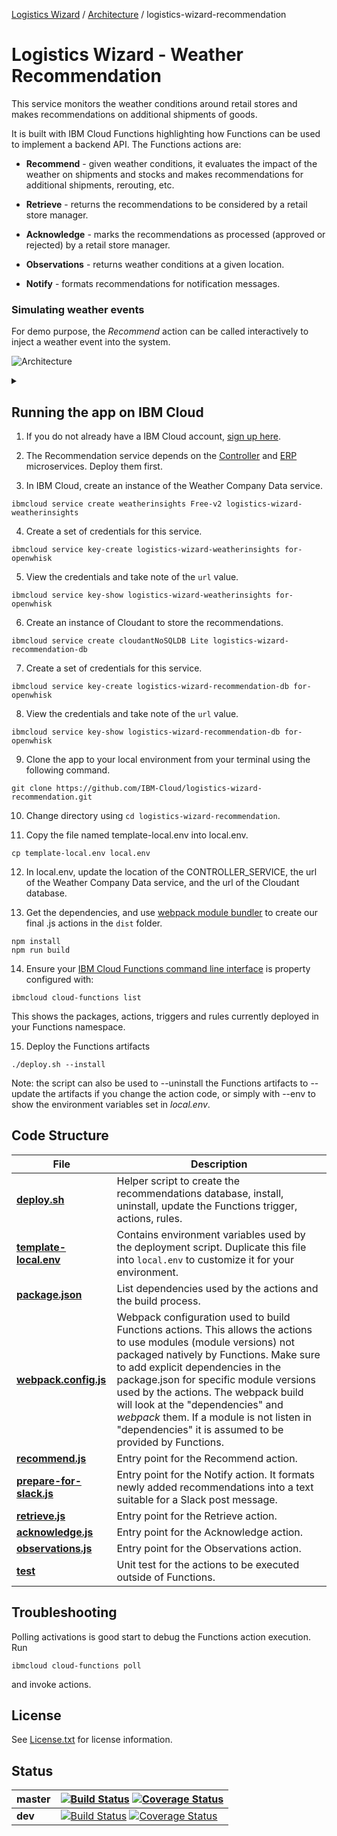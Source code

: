 [Logistics Wizard](https://github.com/IBM-Cloud/logistics-wizard/tree/master#logistics-wizard-overview) / [Architecture](https://github.com/IBM-Cloud/logistics-wizard/tree/master#architecture) / logistics-wizard-recommendation

# Logistics Wizard - Weather Recommendation

This service monitors the weather conditions around retail stores and makes recommendations on additional shipments of goods.

It is built with IBM Cloud Functions highlighting how Functions can be used to implement a backend API. The Functions actions are:

  * **Recommend** - given weather conditions, it evaluates the impact of the weather on shipments and stocks and makes recommendations for additional shipments, rerouting, etc.

  * **Retrieve** - returns the recommendations to be considered by a retail store manager.

  * **Acknowledge** - marks the recommendations as processed (approved or rejected) by a retail store manager.

  * **Observations** - returns weather conditions at a given location.

  * **Notify** - formats recommendations for notification messages.

### Simulating weather events

For demo purpose, the *Recommend* action can be called interactively to inject a weather event into the system.

![Architecture](https://g.gravizo.com/source/custom_mark10?https%3A%2F%2Fraw.githubusercontent.com%2FIBM-Cloud%2Flogistics-wizard-recommendation%2Fjune-sprint%2FREADME.md)

<details> 
<summary></summary>
custom_mark10
  digraph G {
    node [fontname = "helvetica"];
    rankdir=TB;
    weather -> recommend;
    recommend -> database;
    database -> notify;
    ui -> retrieve;
    ui -> observations;
    retrieve -> database;
    ui -> acknowledge;
    acknowledge -> database;
    recommend -> erp;
    ui -> erp;
    {rank=same; recommend -> notify -> retrieve -> retrieve [style=invis] };
    {rank=source; weather -> erp -> ui [style=invis]};
    weather [shape=rect label="Weather Company\nData service" style=filled color="%234E96DB" fontcolor=white];
    recommend [label="Recommend" color="%232e8c70" style=filled fontcolor=white];
    notify [label="Notify" color="%232e8c70" style=filled fontcolor=white];
    retrieve [label="Retrieve" color="%232e8c70" style=filled fontcolor=white];
    acknowledge [label="Acknowledge" color="%232e8c70" style=filled fontcolor=white];
    observations [label="Observations" color="%232e8c70" style=filled fontcolor=white];
    erp [shape=rect label="ERP service" color="%238ec843" style=filled];
    ui [label="Dashboard" color="%23e8c228" style=filled];
    database [shape=circle width=1 fixedsize=true style=filled color="%234E96DB" fontcolor=white label="Database"];
custom_mark10
</details>

## Running the app on IBM Cloud

1. If you do not already have a IBM Cloud account, [sign up here](https://ibm.com/bluemix).

2. The Recommendation service depends on the [Controller](https://github.com/IBM-Cloud/logistics-wizard-controller) and [ERP](https://github.com/IBM-Cloud/logistics-wizard-erp) microservices. Deploy them first.

3. In IBM Cloud, create an instance of the Weather Company Data service.

  ```
  ibmcloud service create weatherinsights Free-v2 logistics-wizard-weatherinsights
  ```

4. Create a set of credentials for this service.

  ```
  ibmcloud service key-create logistics-wizard-weatherinsights for-openwhisk
  ```

5. View the credentials and take note of the `url` value.

  ```
  ibmcloud service key-show logistics-wizard-weatherinsights for-openwhisk
  ```

6. Create an instance of Cloudant to store the recommendations.

  ```
  ibmcloud service create cloudantNoSQLDB Lite logistics-wizard-recommendation-db
  ```

7. Create a set of credentials for this service.

  ```
  ibmcloud service key-create logistics-wizard-recommendation-db for-openwhisk
  ```

8. View the credentials and take note of the `url` value.

  ```
  ibmcloud service key-show logistics-wizard-recommendation-db for-openwhisk
  ```

9. Clone the app to your local environment from your terminal using the following command.

  ```
  git clone https://github.com/IBM-Cloud/logistics-wizard-recommendation.git
  ```

10. Change directory using `cd logistics-wizard-recommendation`.

11. Copy the file named template-local.env into local.env.

  ```
  cp template-local.env local.env
  ```

12. In local.env, update the location of the CONTROLLER_SERVICE, the url of the Weather Company Data service, and the url of the Cloudant database.

13. Get the dependencies, and use [webpack module bundler](https://webpack.github.io/) to create our final .js actions in the `dist` folder.

  ```
  npm install
  npm run build
  ```

14. Ensure your [IBM Cloud Functions command line interface](https://console.ng.bluemix.net/openwhisk/cli) is property configured with:

  ```
  ibmcloud cloud-functions list
  ```

  This shows the packages, actions, triggers and rules currently deployed in your Functions namespace.

15. Deploy the Functions artifacts

  ```
  ./deploy.sh --install
  ```

  Note: the script can also be used to --uninstall the Functions artifacts to --update the artifacts if you change the action code, or simply with --env to show the environment variables set in *local.env*.

## Code Structure

| File | Description |
| ---- | ----------- |
|[**deploy.sh**](deploy.sh)|Helper script to create the recommendations database, install, uninstall, update the Functions trigger, actions, rules.|
|[**template-local.env**](template-local.env)|Contains environment variables used by the deployment script. Duplicate this file into `local.env` to customize it for your environment.|
|[**package.json**](package.json)|List dependencies used by the actions and the build process.|
|[**webpack.config.js**](webpack.config.js)|Webpack configuration used to build Functions actions. This allows the actions to use modules (module versions) not packaged natively by Functions. Make sure to add explicit dependencies in the package.json for specific module versions used by the actions. The webpack build will look at the "dependencies" and *webpack* them. If a module is not listen in "dependencies" it is assumed to be provided by Functions.|
|[**recommend.js**](actions/recommend.js)|Entry point for the Recommend action.|
|[**prepare-for-slack.js**](actions/prepare-for-slack.js)|Entry point for the Notify action. It formats newly added recommendations into a text suitable for a Slack post message.|
|[**retrieve.js**](actions/retrieve.js)|Entry point for the Retrieve action.|
|[**acknowledge.js**](actions/acknowledge.js)|Entry point for the Acknowledge action.|
|[**observations.js**](actions/observations.js)|Entry point for the Observations action.|
|[**test**](test)|Unit test for the actions to be executed outside of Functions.|

## Troubleshooting

Polling activations is good start to debug the Functions action execution. Run
```
ibmcloud cloud-functions poll
```
and invoke actions.

## License

See [License.txt](License.txt) for license information.

## Status

| **master** | [![Build Status](https://travis-ci.org/IBM-Cloud/logistics-wizard-recommendation.svg?branch=master)](https://travis-ci.org/IBM-Cloud/logistics-wizard-recommendation) [![Coverage Status](https://coveralls.io/repos/github/IBM-Cloud/logistics-wizard-recommendation/badge.svg?branch=master)](https://coveralls.io/github/IBM-Cloud/logistics-wizard-recommendation?branch=master) |
| ----- | ----- |
| **dev** | [![Build Status](https://travis-ci.org/IBM-Cloud/logistics-wizard-recommendation.svg?branch=dev)](https://travis-ci.org/IBM-Cloud/logistics-wizard-recommendation) [![Coverage Status](https://coveralls.io/repos/github/IBM-Cloud/logistics-wizard-recommendation/badge.svg?branch=dev)](https://coveralls.io/github/IBM-Cloud/logistics-wizard-recommendation?branch=dev)|
